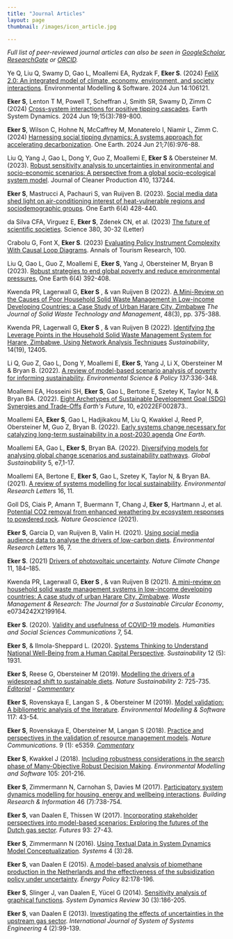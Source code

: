 ```yaml
---
title: "Journal Articles" 
layout: page
thumbnail: /images/icon_article.jpg

---
```


*Full list of peer-reviewed journal articles can also be seen in [GoogleScholar](https://scholar.google.at/citations?user=F5hvj3QAAAAJ&hl=en), [ResearchGate](https://www.researchgate.net/profile/Sibel_Eker/research) or [ORCID](https://orcid.org/0000-0003-2264-132X).*

Ye Q, Liu Q, Swamy D, Gao L, Moallemi EA, Rydzak F, **Eker S**. (2024) [FeliX 2.0: An integrated model of climate, economy, environment, and society interactions](https://www.sciencedirect.com/science/article/pii/S1364815224001828). Environmental Modelling & Software. 2024 Jun 14:106121.

**Eker S**, Lenton T M, Powell T, Scheffran J, Smith SR, Swamy D, Zimm C (2024) [Cross-system interactions for positive tipping cascades](https://esd.copernicus.org/articles/15/789/2024/esd-15-789-2024.pdf). Earth System Dynamics. 2024 Jun 19;15(3):789-800.

**Eker S**, Wilson C, Hohne N, McCaffrey M, Monaterelo I, Niamir L, Zimm C. (2024) [Harnessing social tipping dynamics: A systems approach for accelerating decarbonization](https://www.cell.com/one-earth/fulltext/S2590-3322(24)00255-0). One Earth. 2024 Jun 21;7(6):976-88.

Liu Q, Yang J, Gao L, Dong Y, Guo Z, Moallemi E, **Eker S** & Obersteiner M. (2023). [Robust sensitivity analysis to uncertainties in environmental and socio-economic scenarios: A perspective from a global socio-ecological system model](https://www.sciencedirect.com/science/article/abs/pii/S0959652623014026?via%3Dihub). Journal of Cleaner Production 410, 137244. 

**Eker S**, Mastrucci A, Pachauri S, van Ruijven B. (2023). [Social media data shed light on air-conditioning interest of heat-vulnerable regions and sociodemographic groups](https://www.cell.com/one-earth/fulltext/S2590-3322(23)00145-8). One Earth 6(4) 428-440.

da Silva CFA, Virguez E, **Eker S**, Zdenek CN, et al. (2023) [The future of scientific societies](https://www.science.org/doi/full/10.1126/science.adh8182). Science 380, 30-32 (Letter)

Crabolu G, Font X, **Eker S**. (2023) [Evaluating Policy Instrument Complexity With Causal Loop Diagrams](https://www.sciencedirect.com/science/article/pii/S0160738323000452?via%3Dihub). Annals of Tourism Research, 100.

Liu Q, Gao L, Guo Z, Moallemi E, **Eker S**, Yang J, Obersteiner M, Bryan B (2023). [Robust strategies to end global poverty and reduce environmental pressures](https://www.cell.com/one-earth/fulltext/S2590-3322(23)00141-0), One Earth 6(4) 392-408.

Kwenda PR, Lagerwall G, **Eker S** , & van Ruijven B (2022). [A Mini-Review on the Causes of Poor Household Solid Waste Management in Low-income Developing Countries: a Case Study of Urban Harare City, Zimbabwe](https://doi.org/10.5276/JSWTM/2022.375) *The Journal of Solid Waste Technology and Management*, 48(3), pp. 375-388.

Kwenda PR, Lagerwall G, **Eker S** , & van Ruijven B (2022). [Identifying the Leverage Points in the Household Solid Waste Management System for Harare, Zimbabwe, Using Network Analysis Techniques](https://www.mdpi.com/2071-1050/14/19/12405) *Sustainability*, 14(19), 12405.

Li Q, Guo Z, Gao L, Dong Y, Moallemi E, **Eker S**, Yang J, Li X, Obersteiner M & Bryan B. (2022). [A review of model-based scenario analysis of poverty for informing sustainability](https://doi.org/10.1016/j.envsci.2022.09.005). *Environmental Science & Policy 137*:336-348. 

Moallemi EA, Hosseini SH, **Eker S**, Gao L, Bertone E, Szetey K, Taylor N, & Bryan BA. (2022). [Eight Archetypes of Sustainable Development Goal (SDG) Synergies and Trade-Offs](https://doi.org/10.1029/2022EF002873) *Earth's Future*, 10, e2022EF002873.. 

Moallemi EA, **Eker S**, Gao L, Hadjikakou M, Liu Q, Kwakkel J, Reed P, Obersteiner M, Guo Z, Bryan B. (2022). [Early systems change necessary for catalyzing long-term sustainability in a post-2030 agenda](https://www.cell.com/one-earth/fulltext/S2590-3322(22)00324-4) *One Earth*.

Moallemi EA, Gao L, **Eker S**, Bryan BA. (2022). [Diversifying models for analysing global change scenarios and sustainability pathways](https://doi.org/10.1017/sus.2022.7). *Global Sustainability* 5, e7,1-17.

Moallemi EA, Bertone E, **Eker S**, Gao L, Szetey K, Taylor N, & Bryan BA. (2021). [A review of systems modelling for local sustainability](https://iopscience.iop.org/article/10.1088/1748-9326/ac2f62/meta). *Environmental Research Letters* 16, 11.

Goll DS, Ciais P, Amann T, Buermann T, Chang J, **Eker S**, Hartmann J, et al. [Potential CO2 removal from enhanced weathering by ecosystem responses to powdered rock](https://www.nature.com/articles/s41561-021-00798-x). *Nature Geoscience* (2021).

**Eker S**, Garcia D, van Ruijven B, Valin H. (2021). [Using social media audience data to analyse the drivers of low-carbon diets](https://iopscience.iop.org/article/10.1088/1748-9326/abf770). *Environmental Research Letters* 16, 7.

**Eker S**. (2021) [Drivers of photovoltaic uncertainty](https://www.nature.com/articles/s41558-021-01002-z). *Nature Climate Change* 11, 184–185. 

Kwenda PR, Lagerwall G, **Eker S** , & van Ruijven B (2021). [A mini-review on household solid waste management systems in low-income developing countries: A case study of urban Harare City, Zimbabwe](https://journals.sagepub.com/doi/10.1177/0734242X21991645). *Waste Management & Research: The Journal for a Sustainable Circular Economy*, e0734242X2199164.

**Eker S**. (2020). [Validity and usefulness of COVID-19 models](https://www.nature.com/articles/s41599-020-00553-4). *Humanities and Social Sciences Communications* 7, 54.

**Eker S**,  & Ilmola-Sheppard L. (2020). [Systems Thinking to Understand National Well-Being from a Human Capital Perspective](https://www.mdpi.com/2071-1050/12/5/1931). *Sustainability* 12 (5): 1931.

**Eker S**, Reese G, Obersteiner M (2019). [Modelling the drivers of a widespread shift to sustainable diets](https://www.nature.com/articles/s41893-019-0331-1). *Nature Sustainability* 2: 725-735.
[*Editorial*](https://www.nature.com/articles/s41893-019-0366-3) - [*Commentary*](https://www.nature.com/articles/s41893-019-0354-7)

**Eker S**, Rovenskaya E, Langan S , & Obersteiner M (2019). [Model validation: A bibliometric analysis of the literature](https://doi.org/10.1016/j.envsoft.2019.03.009). *Environmental Modelling & Software* 117: 43-54. 

**Eker S**, Rovenskaya E, Obersteiner M, Langan S (2018). [Practice and perspectives in the validation of resource management models](https://www.nature.com/articles/s41467-018-07811-9). *Nature Communications*. 9 (1): e5359.
[*Commentary*](https://www.nature.com/articles/s41467-019-11865-8)

**Eker S**, Kwakkel J (2018). [Including robustness considerations in the search phase of Many-Objective Robust Decision Making](https://doi.org/10.1016/j.envsoft.2018.03.029). *Environmental Modelling and Software* 105: 201-216.

**Eker S**, Zimmermann N, Carnohan S, Davies M (2017). [Participatory system dynamics modelling for housing, energy and wellbeing interactions](https://doi.org/10.1080/09613218.2017.1362919). *Building Research & Information* 46 (7):738-754.

**Eker S**, van Daalen E, Thissen W (2017). [Incorporating stakeholder perspectives into model-based scenarios: Exploring the futures of the Dutch gas sector](https://doi.org/10.1016/j.futures.2017.08.002). *Futures* 93: 27-43.

**Eker S**, Zimmermann N (2016). [Using Textual Data in System Dynamics Model Conceptualization](https://doi.org/10.3390/systems4030028). *Systems* 4 (3):28.

**Eker S**, van Daalen E (2015). [A model-based analysis of biomethane production in the Netherlands and the effectiveness of the subsidization policy under uncertainty](https://doi.org/10.1016/j.enpol.2015.03.019). *Energy Policy* 82:178-196.

**Eker S**, Slinger J, van Daalen E, Yücel G (2014). [Sensitivity analysis of graphical functions](https://doi.org/10.1002/sdr.1518). *System Dynamics Review* 30 (3):186-205.  

**Eker S**, van Daalen E (2013). [Investigating the effects of uncertainties in the upstream gas sector](https://doi.org/10.1504/IJSSE.2013.056290]). *International Journal of System of Systems Engineering* 4 (2):99-139.





